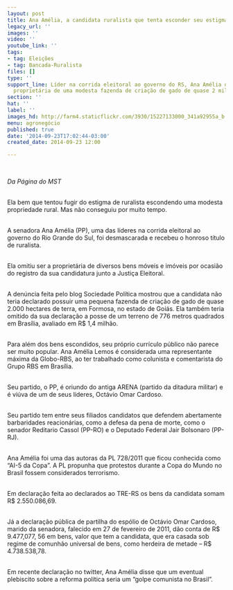 ```yaml
---
layout: post
title: Ana Amélia, a candidata ruralista que tenta esconder seu estigma
legacy_url: ''
images: ''
video: ''
youtube_link: ''
tags:
- tag: Eleições
- tag: Bancada-Ruralista
files: []
type: ''
support_line: Líder na corrida eleitoral ao governo do RS, Ana Amélia omitiu ser a
  proprietária de uma modesta fazenda de criação de gado de quase 2 mil hectares.
section: ''
hat: ''
label: ''
images_hd: http://farm4.staticflickr.com/3930/15227133000_341a92955a_b.jpg
menu: agronegócio
published: true
date: '2014-09-23T17:02:44-03:00'
created_date: 2014-09-23 12:00

---
```

<p><img alt="" src="http://farm4.staticflickr.com/3930/15227133000_341a92955a_b.jpg" /><br />
&nbsp;</p>

<p><em>Da P&aacute;gina do MST</em>&nbsp;</p>

<p><br />
Ela bem que tentou fugir do estigma de ruralista escondendo uma modesta propriedade rural. Mas n&atilde;o conseguiu por muito tempo.</p>

<p><br />
A senadora Ana Am&eacute;lia (PP), uma das l&iacute;deres na corrida eleitoral ao governo do Rio Grande do Sul, foi desmascarada e recebeu o honroso t&iacute;tulo de ruralista.</p>

<p><br />
Ela omitiu ser a propriet&aacute;ria de diversos bens m&oacute;veis e im&oacute;veis por ocasi&atilde;o do registro da sua candidatura junto a Justi&ccedil;a Eleitoral.</p>

<p><br />
A den&uacute;ncia feita pelo blog Sociedade Pol&iacute;tica mostrou que a candidata n&atilde;o teria declarado possuir uma pequena fazenda de cria&ccedil;&atilde;o de gado de quase 2.000 hectares de terra, em Formosa, no estado de Goi&aacute;s. Ela tamb&eacute;m teria omitido da sua declara&ccedil;&atilde;o a posse de um terreno de 776 metros quadrados em Bras&iacute;lia, avaliado em R$ 1,4 milh&atilde;o.</p>

<p><br />
Para al&eacute;m dos bens escondidos, seu pr&oacute;prio curr&iacute;culo p&uacute;blico n&atilde;o parece ser muito popular. Ana Am&eacute;lia Lemos &eacute; considerada uma representante m&aacute;xima da Globo-RBS, ao ter trabalhado como colunista e comentarista do Grupo RBS em Bras&iacute;lia.</p>

<p><br />
Seu partido, o PP, &eacute; oriundo do antiga ARENA (partido da ditadura militar) e &eacute; vi&uacute;va de um de seus l&iacute;deres, Oct&aacute;vio Omar Cardoso.</p>

<p><br />
Seu partido tem entre seus filiados candidatos que defendem abertamente barbaridades reacion&aacute;rias, como a defesa da pena de morte, como o senador Reditario Cassol (PP-RO) e o Deputado Federal Jair Bolsonaro (PP-RJ).</p>

<p><br />
Ana Am&eacute;lia foi uma das autoras da PL 728/2011 que ficou conhecida como &ldquo;AI-5 da Copa&rdquo;. A PL propunha que protestos durante a Copa do Mundo no Brasil fossem considerados terrorismo.</p>

<p><br />
Em declara&ccedil;&atilde;o feita ao declarados ao TRE-RS os bens da candidata somam R$ 2.550.086,69.</p>

<p><br />
J&aacute; a declara&ccedil;&atilde;o p&uacute;blica de partilha do esp&oacute;lio de Oct&aacute;vio Omar Cardoso, marido da senadora, falecido em 27 de fevereiro de 2011, d&atilde;o conta de R$ 9.477,077, 56 em bens, valor que tem a candidata, que era casada sob regime de comunh&atilde;o universal de bens, como herdeira de metade &ndash; R$ 4.738.538,78.</p>

<p><br />
Em recente declara&ccedil;&atilde;o no twitter, Ana Am&eacute;lia disse que um eventual plebiscito sobre a reforma pol&iacute;tica seria um &ldquo;golpe comunista no Brasil&rdquo;. &nbsp;</p>

